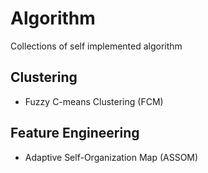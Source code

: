 # Algorithm
Collections of self implemented algorithm


## Clustering
- Fuzzy C-means Clustering (FCM)

## Feature Engineering
- Adaptive Self-Organization Map (ASSOM)
